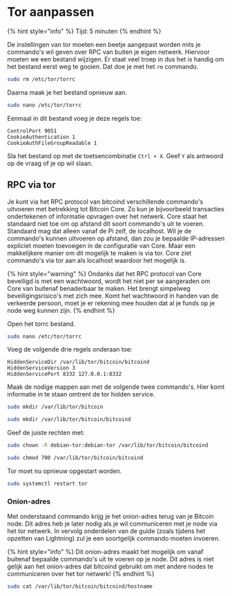 # Tor aanpassen

{% hint style="info" %}
Tijd: 5 minuten
{% endhint %}

De instellingen van tor moeten een beetje aangepast worden mits je commando's wil geven over RPC van buiten je eigen netwerk. Hiervoor moeten we een bestand wijzigen. Er staat veel troep in dus het is handig om het bestand eerst weg te gooien. Dat doe je met het `rm` commando.

```bash
sudo rm /etc/tor/torrc
```

Daarna maak je het bestand opnieuw aan.

```bash
sudo nano /etc/tor/torrc
```

Eenmaal in dit bestand voeg je deze regels toe:

```text
ControlPort 9051
CookieAuthentication 1
CookieAuthFileGroupReadable 1
```

Sla het bestand op met de toetsencombinatie `Ctrl + X`. Geef `Y` als antwoord op de vraag of je op wil slaan.

## RPC via tor

Je kunt via het RPC protocol van bitcoind verschillende commando's uitvoeren met betrekking tot Bitcoin Core. Zo kun je bijvoorbeeld transacties ondertekenen of informatie opvragen over het netwerk. Core staat het standaard niet toe om op afstand dit soort commando's uit te voeren. Standaard mag dat alleen vanaf de Pi zelf, de localhost. Wil je de commando's kunnen uitvoeren op afstand, dan zou je bepaalde IP-adressen expliciet moeten toevoegen in de configuratie van Core. Maar een makkelijkere manier om dit mogelijk te maken is via tor. Core ziet commando's via tor aan als localhost waardoor het mogelijk is.

{% hint style="warning" %}
Ondanks dat het RPC protocol van Core beveiligd is met een wachtwoord, wordt het niet per se aangeraden om Core van buitenaf benaderbaar te maken. Het brengt simpelweg beveiligingsrisico's met zich mee. Komt het wachtwoord in handen van de verkeerde persoon, moet je er rekening mee houden dat al je funds op je node weg kunnen zijn.
{% endhint %}

Open het torrc bestand.

```bash
sudo nano /etc/tor/torrc
```

Voeg de volgende drie regels onderaan toe:

```text
HiddenServiceDir /var/lib/tor/bitcoin/bitcoind
HiddenServiceVersion 3
HiddenServicePort 8332 127.0.0.1:8332
```

Maak de nodige mappen aan met de volgende twee commando's. Hier komt informatie in te staan omtrent de tor hidden service.

```bash
sudo mkdir /var/lib/tor/bitcoin
```

```bash
sudo mkdir /var/lib/tor/bitcoin/bitcoind
```

Geef de juiste rechten met:

```bash
sudo chown -R debian-tor:debian-tor /var/lib/tor/bitcoin/bitcoind
```

```bash
sudo chmod 700 /var/lib/tor/bitcoin/bitcoind
```

Tor moet nu opnieuw opgestart worden.

```bash
sudo systemctl restart tor
```

### Onion-adres

Met onderstaand commando krijg je het onion-adres terug van je Bitcoin node. Dit adres heb je later nodig als je wil communiceren met je node via het tor netwerk. In vervolg onderdelen van de guide \(zoals tijdens het opzetten van Lightning\) zul je een soortgelijk commando moeten invoeren.

{% hint style="info" %}
Dit onion-adres maakt het mogelijk om vanaf buitenaf bepaalde commando's uit te voeren op je node. Dit adres is niet gelijk aan het onion-adres dat bitcoind gebruikt om met andere nodes te communiceren over het tor netwerk!
{% endhint %}

```bash
sudo cat /var/lib/tor/bitcoin/bitcoind/hostname
```

